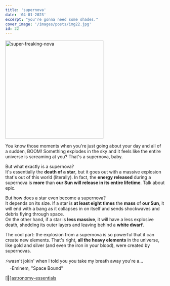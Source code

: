 ```yaml
---
title: 'supernova'
date: '04-01-2023'
excerpt: "you're gonna need some shades."
cover_image: '/images/posts/img22.jpg'
id: 22
---
```


<img src='/images/posts/img22.jpg' width='310' alt='super-freaking-nova' />

You know those moments when you're just going about your day and all of a sudden, BOOM! Something explodes in the sky and it feels like the entire universe is screaming at you? That's a supernova, baby.

But what exactly is a supernova?<br/> It's essentially the **death of a star**, but it goes out with a massive explosion that's out of this world (literally). In fact, the **energy released** during a supernova is **more** than **our Sun will release in its entire lifetime**. Talk about epic.

But how does a star even become a supernova?<br/>It depends on its size. If a star is **at least eight times** the **mass** of **our Sun**, it will end with a bang as it collapses in on itself and sends shockwaves and debris flying through space.<br/>
On the other hand, if a star is **less massive**, it will have a less explosive death, shedding its outer layers and leaving behind a **white dwarf**.

The cool part: the explosion from a supernova is so powerful that it can create new elements. That's right, **all the heavy elements** in the universe, like gold and silver (and even the iron in your blood), were created by supernovas.

⚡wasn't jokin' when I told you you take my breath away
you're a...<br/>&emsp;-Eminem, "Space Bound"

[🔗][astronomy-essentials](https://earthsky.org/astronomy-essentials/definition-what-is-a-supernova/)
